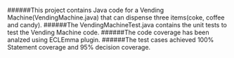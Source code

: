 ######This project contains Java code for a Vending Machine(VendingMachine.java) that can dispense three items(coke, coffee and candy).
######The VendingMachineTest.java contains the unit tests to test the Vending Machine code.
######The code coverage has been analzed using ECLEmma plugin.
######The test cases achieved 100% Statement coverage and 95% decision coverage.
